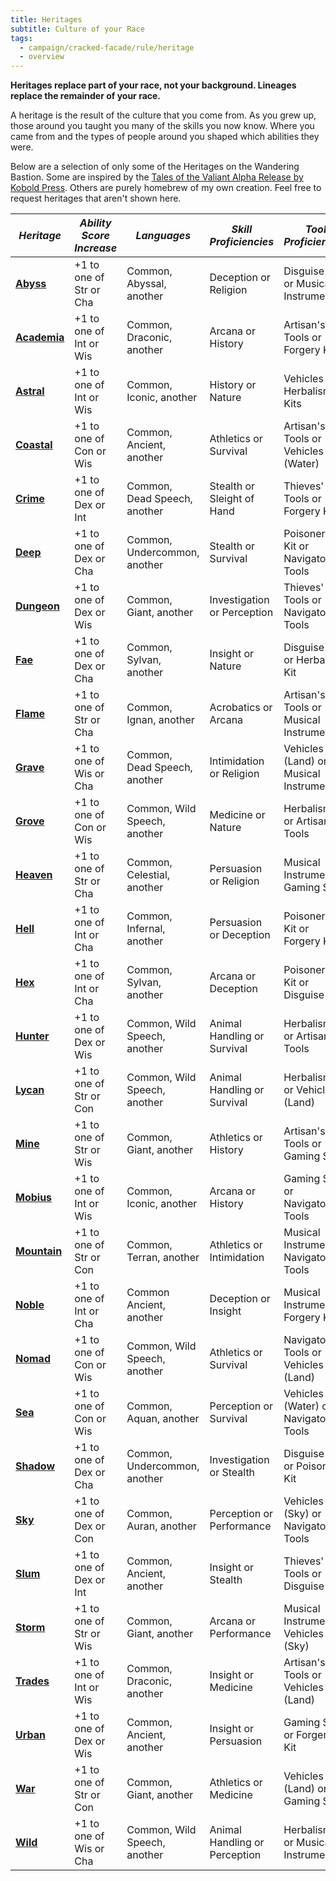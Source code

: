 ```yaml
---
title: Heritages
subtitle: Culture of your Race
tags:
  - campaign/cracked-facade/rule/heritage
  - overview
---
```


**Heritages replace part of your race, not your background. Lineages replace the remainder of your race.**

A heritage is the result of the culture that you come from. As you grew up, those around you taught you many of the skills you now know. Where you came from and the types of people around you shaped which abilities they were.

Below are a selection of only some of the Heritages on the Wandering Bastion. Some are inspired by the [Tales of the Valiant Alpha Release by Kobold Press](https://koboldpress.com/kpstore/product/tales-of-the-valiant-alpha-release-pdf/). Others are purely homebrew of my own creation. Feel free to request heritages that aren't shown here.

| ***Heritage***              | ***Ability Score Increase*** | ***Languages***              | ***Skill Proficiencies***     | ***Tool Proficiencies***                |
| --------------------------- | ---------------------------- | ---------------------------- | ----------------------------- | --------------------------------------- |
| **[Abyss](abyss.md)**       | +1 to one of Str or Cha      | Common, Abyssal, another     | Deception or Religion         | Disguise Kit or Musical Instrument      |
| **[Academia](academia.md)** | +1 to one of Int or Wis      | Common, Draconic, another    | Arcana or History             | Artisan's Tools or Forgery Kit          |
| **[Astral](astral.md)**     | +1 to one of Int or Wis      | Common, Iconic, another      | History or Nature             | Vehicles or Herbalism Kits              |
| **[Coastal](coast.md)**     | +1 to one of Con or Wis      | Common, Ancient, another     | Athletics or Survival         | Artisan's Tools or Vehicles (Water)     |
| **[Crime](crime.md)**       | +1 to one of Dex or Int      | Common, Dead Speech, another | Stealth or Sleight of Hand    | Thieves' Tools or Forgery Kit           |
| **[Deep](deep.md)**         | +1 to one of Dex or Cha      | Common, Undercommon, another | Stealth or Survival           | Poisoner's Kit or Navigator's Tools     |
| **[Dungeon](dungeon.md)**   | +1 to one of Dex or Wis      | Common, Giant, another       | Investigation or Perception   | Thieves' Tools or Navigator's Tools     |
| **[Fae](fae.md)**           | +1 to one of Dex or Cha      | Common, Sylvan, another      | Insight or Nature             | Disguise Kit or Herbalism Kit           |
| **[Flame](flame.md)**       | +1 to one of Str or Cha      | Common, Ignan, another       | Acrobatics or Arcana          | Artisan's Tools or Musical Instrument   |
| **[Grave](grave.md)**       | +1 to one of Wis or Cha      | Common, Dead Speech, another | Intimidation or Religion      | Vehicles (Land) or Musical Instrument   |
| **[Grove](grove.md)**       | +1 to one of Con or Wis      | Common, Wild Speech, another | Medicine or Nature            | Herbalism Kit or Artisan's Tools        |
| **[Heaven](heaven.md)**     | +1 to one of Str or Cha      | Common, Celestial, another   | Persuasion or Religion        | Musical Instrument or Gaming Set        |
| **[Hell](hell.md)**         | +1 to one of Int or Cha      | Common, Infernal, another    | Persuasion or Deception       | Poisoner's Kit or Forgery Kit           |
| **[Hex](hex.md)**           | +1 to one of Int or Cha      | Common, Sylvan, another      | Arcana or Deception           | Poisoner's Kit or Disguise Kit          |
| **[Hunter](hunter.md)**     | +1 to one of Dex or Wis      | Common, Wild Speech, another | Animal Handling or Survival   | Herbalism Kit or Artisan's Tools        |
| **[Lycan](./lycan.md)**     | +1 to one of Str or Con      | Common, Wild Speech, another | Animal Handling or Survival   | Herbalism Kit or Vehicles (Land)        |
| **[Mine](mine.md)**         | +1 to one of Str or Wis      | Common, Giant, another       | Athletics or History          | Artisan's Tools or Gaming Set           |
| **[Mobius](mobius.md)**     | +1 to one of Int or Wis      | Common, Iconic, another      | Arcana or History             | Gaming Set or Navigator's Tools         |
| **[Mountain](mountain.md)** | +1 to one of Str or Con      | Common, Terran, another      | Athletics or Intimidation     | Musical Instrument or Navigator's Tools |
| **[Noble](noble.md)**       | +1 to one of Int or Cha      | Common Ancient, another      | Deception or Insight          | Musical Instrument or Forgery Kit       |
| **[Nomad](nomad.md)**       | +1 to one of Con or Wis      | Common, Wild Speech, another | Athletics or Survival         | Navigator's Tools or Vehicles (Land)    |
| **[Sea](sea.md)**           | +1 to one of Con or Wis      | Common, Aquan, another       | Perception or Survival        | Vehicles (Water) or Navigator's Tools   |
| **[Shadow](shadow.md)**     | +1 to one of Dex or Cha      | Common, Undercommon, another | Investigation or Stealth      | Disguise Kit or Poisoner's Kit          |
| **[Sky](sky.md)**           | +1 to one of Dex or Con      | Common, Auran, another       | Perception or Performance     | Vehicles (Sky) or Navigator's Tools     |
| **[Slum](slum.md)**         | +1 to one of Dex or Int      | Common, Ancient, another     | Insight or Stealth            | Thieves' Tools or Disguise Kit          |
| **[Storm](storm.md)**       | +1 to one of Str or Wis      | Common, Giant, another       | Arcana or Performance         | Musical Instrument or Vehicles (Sky)    |
| **[Trades](trades.md)**     | +1 to one of Int or Wis      | Common, Draconic, another    | Insight or Medicine           | Artisan's Tools or Vehicles (Land)      |
| **[Urban](urban.md)**       | +1 to one of Dex or Wis      | Common, Ancient, another     | Insight or Persuasion         | Gaming Set or Forgery Kit               |
| **[War](war.md)**           | +1 to one of Str or Con      | Common, Giant, another       | Athletics or Medicine         | Vehicles (Land) or Gaming Set           |
| **[Wild](wild.md)**         | +1 to one of Wis or Cha      | Common, Wild Speech, another | Animal Handling or Perception | Herbalism Kit or Musical Instrument     |
